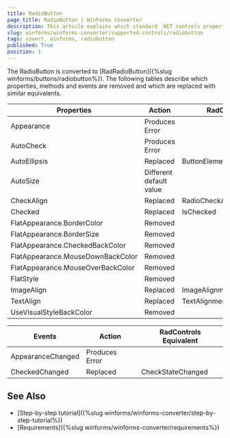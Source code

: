```yaml
---
title: RadioButton
page_title: RadioButton | WinForms Converter
description: This article explains which standard .NET controls properties are removed and which are replaced with similar equivalents. 
slug: winforms/winforms-converter/supported-controls/radiobutton
tags: covert, winforms, radiobutton
published: True
position: 1
---
```


The RadioButton is converted to [RadRadioButton]({%slug winforms/buttons/radiobutton%}). The following tables describe which properties, methods and events are removed and which are replaced with similar equivalents.

|Properties|Action|RadControls Equivalent|
|---|---|---|
|Appearance|Produces Error|   |
|AutoCheck|Produces Error|   |
|AutoEllipsis|Replaced|ButtonElement.TextElement.AutoEllipsis|
|AutoSize|Different default value|   |
|CheckAlign|Replaced|RadioCheckAlignment|
|Checked|Replaced|IsChecked|
|FlatAppearance.BorderColor|Removed|   |
|FlatAppearance.BorderSize|Removed|   |
|FlatAppearance.CheckedBackColor|Removed|   |
|FlatAppearance.MouseDownBackColor|Removed|   |
|FlatAppearance.MouseOverBackColor|Removed|   |
|FlatStyle|Removed| |
|ImageAlign|Replaced|ImageAlignment|
|TextAlign|Replaced|TextAlignment|
|UseVisualStyleBackColor|Removed|   |

|Events|Action|RadControls Equivalent|
|---|---|---|
|AppearanceChanged|Produces Error|   |
|CheckedChanged|Replaced|CheckStateChanged|

## See Also

* [Step-by-step tutorial]({%slug winforms/winforms-converter/step-by-step-tutorial%})
* [Requirements]({%slug winforms/winforms-converter/requirements%})